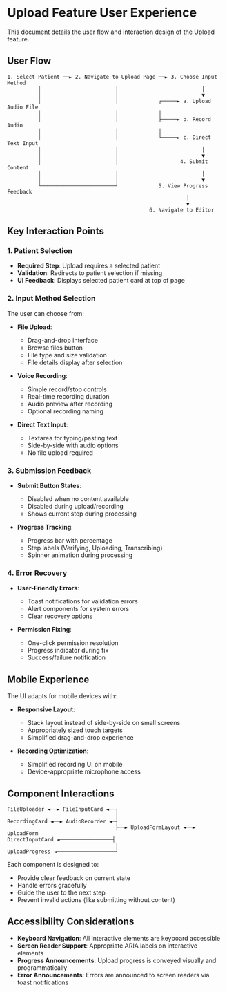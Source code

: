 
# Upload Feature User Experience

This document details the user flow and interaction design of the Upload feature.

## User Flow

```
1. Select Patient ──► 2. Navigate to Upload Page ──► 3. Choose Input Method
          │                        │                           │
          │                        │                           ▼
          │                        │             ┌─────► a. Upload Audio File
          │                        │             │
          │                        │             ├─────► b. Record Audio
          │                        │             │
          │                        │             └─────► c. Direct Text Input
          │                        │                           │
          │                        │                           ▼
          │                        │                    4. Submit Content
          │                        │                           │
          │                        │                           ▼
          └────────────────────────┘             5. View Progress Feedback
                                                          │
                                                          ▼
                                              6. Navigate to Editor
```

## Key Interaction Points

### 1. Patient Selection

- **Required Step**: Upload requires a selected patient
- **Validation**: Redirects to patient selection if missing
- **UI Feedback**: Displays selected patient card at top of page

### 2. Input Method Selection

The user can choose from:

- **File Upload**:
  - Drag-and-drop interface
  - Browse files button
  - File type and size validation
  - File details display after selection

- **Voice Recording**:
  - Simple record/stop controls
  - Real-time recording duration
  - Audio preview after recording
  - Optional recording naming

- **Direct Text Input**:
  - Textarea for typing/pasting text
  - Side-by-side with audio options
  - No file upload required

### 3. Submission Feedback

- **Submit Button States**:
  - Disabled when no content available
  - Disabled during upload/recording
  - Shows current step during processing

- **Progress Tracking**:
  - Progress bar with percentage
  - Step labels (Verifying, Uploading, Transcribing)
  - Spinner animation during processing

### 4. Error Recovery

- **User-Friendly Errors**:
  - Toast notifications for validation errors
  - Alert components for system errors
  - Clear recovery options

- **Permission Fixing**:
  - One-click permission resolution
  - Progress indicator during fix
  - Success/failure notification

## Mobile Experience

The UI adapts for mobile devices with:

- **Responsive Layout**:
  - Stack layout instead of side-by-side on small screens
  - Appropriately sized touch targets
  - Simplified drag-and-drop experience

- **Recording Optimization**:
  - Simplified recording UI on mobile
  - Device-appropriate microphone access

## Component Interactions

```
FileUploader ◄──► FileInputCard ◄──┐
                                   │
RecordingCard ◄──► AudioRecorder ◄─┤
                                   ├──► UploadFormLayout ◄──► UploadForm
DirectInputCard ◄─────────────────┤
                                   │
UploadProgress ◄───────────────────┘
```

Each component is designed to:
- Provide clear feedback on current state
- Handle errors gracefully
- Guide the user to the next step
- Prevent invalid actions (like submitting without content)

## Accessibility Considerations

- **Keyboard Navigation**: All interactive elements are keyboard accessible
- **Screen Reader Support**: Appropriate ARIA labels on interactive elements
- **Progress Announcements**: Upload progress is conveyed visually and programmatically
- **Error Announcements**: Errors are announced to screen readers via toast notifications

